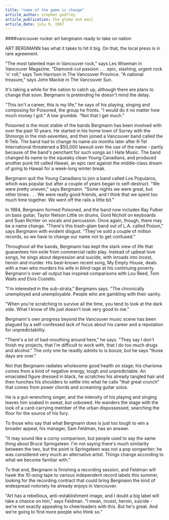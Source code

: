```yaml
---
title: "name of the game is change"
article_author: stephen godfrey
article_publication: the globe and mail
article_date: july 9, 1987
---
```

####vancouver rocker art bergmann ready to take on nation

ART BERGMANN has what it takes to hit it big. On that, the local press is in rare agreement.

"The most talented man in Vancouver rock," says Les Wiseman in Vancouver Magazine. "Diamond-cut passion . . . epic, slashing, urgent rock 'n' roll," says Tom Harrison in The Vancouver Province. "A national treasure," says John Mackie in The Vancouver Sun.

It's taking a while for the nation to catch up, although there are plans to change that soon. Bergmann is pretending he doesn't mind the delay.

"This isn't a career, this is my life," he says of his playing, singing and composing for Poisoned, the group he fronts. "I would do it no matter how much money I got." A low grumble. "Not that I get much."

Poisoned is the most stable of the bands Bergmann has been involved with over the past 10 years. He started in his home town of Surrey with the Shmorgs in the mid-seventies, and then joined a Vancouver band called the K-Tels. The band had to change its name six months later after K-Tel International threatened a $50,000 lawsuit over the use of the name - partly because of the band's penchant for such songs as I Hate Music. The band changed its name to the squeaky clean Young Canadians, and produced another punk hit called Hawaii, an epic rant against the middle-class dream of going to Hawaii for a week-long winter break.

Bergmann quit the Young Canadians to join a band called Los Popularos, which was popular but after a couple of years began to self-destruct. "We were pretty uneven," says Bergmann. "Some nights we were great, but other times . . . We were really good friends, and I think that we spent too much time together. We went off the rails a little bit."

In 1984, Bergmann formed Poisoned, and the band now includes Ray Fulber on bass guitar, Taylor Nelson Little on drums, Gord Nicholl on keyboards and Suan Richter on vocals and percussion. Once again, though, there may be a name change. "There's this trash-glam band out of L.A. called Poison," says Bergmann with evident disgust. "They've sold a couple of million records, so we have to change our name not to get confused."

Throughout all the bands, Bergmann has kept the stark view of life that guarantees him exile from commercial radio play. Instead of upbeat love songs, he sings about depression and suicide, with inroads into incest, heroin and murder. His best-known recent song, My Empty House, deals with a man who murders his wife in blind rage at his continuing poverty. Bergmann's over-all output has inspired comparisons with Lou Reed, Tom Waits and Elvis Costello.

"I'm interested in the sub-strata," Bergmann says. "The chronically unemployed and unemployable. People who are gambling with their sanity.

"When you're scratching to survive all the time, you tend to look at the dark side. What I know of life just doesn't look very good to me."

Bergmann's own progress beyond the Vancouver music scene has been plagued by a self-confessed lack of focus about his career and a reputation for unpredictability.

"There's a lot of bad-mouthing around here," he says. "They say I don't finish my projects, that I'm difficult to work with, that I do too much drugs and alcohol." The only one he readily admits to is booze, but he says "those days are over."

Not that Bergmann radiates wholesome good health on stage; his charisma comes from a kind of negative energy, tough and unpredictable. An emaciated figure dressed in black, he scratches his already tangled hair and then hunches his shoulders to settle into what he calls "that great crunch" that comes from power chords and screaming guitar solos.

He is a gut-wrenching singer, and the intensity of his playing and singing leaves him soaked in sweat, but unbowed. He wanders the stage with the look of a card-carrying member of the urban dispossessed, searching the floor for the source of his fury.

To those who say that what Bergmann does is just too tough to win a broader appeal, his manager, Sam Feldman, has an answer.

"It may sound like a corny comparison, but people used to say the same thing about Bruce Springsteen. I'm not saying there's much similarity between the two, but the point is Springsteen was not a pop songwriter; he was considered very much an alternative artist. Things change according to what we become familiar with."

To that end, Bergmann is finishing a recording session, and Feldman will hawk the 10-song tape to various independent record labels this summer, looking for the recording contract that could bring Bergmann the kind of widespread notoriety he already enjoys in Vancouver.

"Art has a rebellious, anti-establishment image, and I doubt a big label will take a chance on him," says Feldman. "I mean, incest, heroin, suicide - we're not exactly appealing to cheerleaders with this. But he's great. And we're going to find more people who think so."
